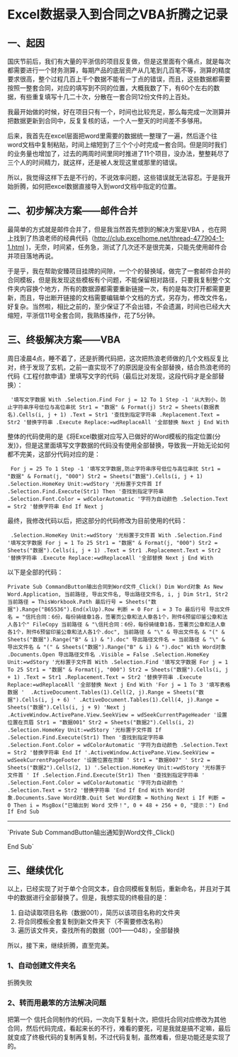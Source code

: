 # Excel数据录入到合同之VBA折腾之记录

## 一、起因

国庆节前后，我们有大量的平浙信的项目反复做，但是这里面有个痛点，就是每次都需要进行一个财务测算，每期产品的底层资产从几笔到几百笔不等，测算的精度要求很高，整个过程几百上千个数据不能有一丁点的错误，而且，这些数据都需要按照一整套合同，对应的填写到不同的位置，大概我数了下，有60个左右的数据，有些重复填写十几二十次，分散在一套合同12份文件的上百处。

我最开始做的时候，好在项目只有一个，时间也比较充足，那么每完成一次测算并把数据更新到合同中，反复复核的话，一个人一整天的时间差不多够用。

后来，我首先在excel层面把word里需要的数据统一整理了一遍，然后逐个往word文档中复制粘贴，时间上缩短到了三个个小时完成一套合同。但是同时我们的业务量也增加了，过去的两周时间里同时推进了11个项目，没办法，整整耗尽了三个人的时间精力，就这样，还是被人发现这里或那里的错误。

所以，我觉得这样下去是不行的，不说效率问题，这些错误就无法容忍。于是我开始折腾，如何把excel数据直接导入到word文档中指定的位置。

## 二、初步解决方案——邮件合并

最简单的方式就是邮件合并了，但是我当然首先想到的解决方案是VBA ，也在网上找到了热浪老师的经典代码（http://club.excelhome.net/thread-477904-1-1.html )，无奈，时间紧，任务急，测试了几次还不是很完美，只能先使用邮件合并项目落地再说。

于是乎，我在帮助安臻项目挂牌的间隙，一个个的替换域，做完了一套邮件合并的合同模板，但是我发现这些模板有个问题，不能保留相对路径，只要我复制整个文件夹内容换个地方，所有的数据源都需要重新链接一次，有的是每次打开都需要更新，而且，导出断开链接的文档需要编辑单个文档的方式，另存为，修改文件名，好复杂。当然啦，相比之前的，至少保证了不会出错，不会遗漏，时间也已经大大缩短，平浙信11号全套合同，我熟练操作，花了5分钟。

## 三、终极解决方案——VBA

周日凌晨4点，睡不着了，还是折腾代码把，这次把热浪老师做的几个文档反复比对，终于发现了玄机，之前一直实现不了的原因是没有全部替换，结合热浪老师的代码《工程付款申请》里填写文字的代码（最后比对发现，这段代码才是全部替换）：

` '填写文字数据
         With .Selection.Find
            For j = 12 To 1 Step -1 '从大到小，防止字符串序号低位与高位串扰
               Str1 = "数据" & Format(j)
               Str2 = Sheets(数据表名).Cells(i, j + 1)
               .Text = Str1 '查找到指定字符串
               .Replacement.Text = Str2 '替换字符串
              .Execute Replace:=wdReplaceAll '全部替换
            Next j
         End With`

整体的代码使用的是《将Excel数据对应写入已做好的Word模板的指定位置(分发)》，但是这里面填写文字数据的代码没有使用全部替换，导致我一开始无论如何都不完美，这部分代码对应的是：

` For j = 25 To 1 Step -1 '填写文字数据,防止字符串序号低位与高位串扰
           Str1 = "数据" & Format(j, "000")
           Str2 = Sheets("数据").Cells(i, j + 1)
           .Selection.HomeKey Unit:=wdStory '光标置于文件首
           If .Selection.Find.Execute(Str1) Then '查找到指定字符串
              .Selection.Font.Color = wdColorAutomatic '字符为自动颜色
              .Selection.Text = Str2 '替换字符串
           End If
        Next j`

最终，我修改代码以后，把这部分的代码修改为目前使用的代码：

` .Selection.HomeKey Unit:=wdStory '光标置于文件首
        With .Selection.Find '填写文字数据
            For j = 1 To 25
             Str1 = "数据" & Format(j, "000")
             Str2 = Sheets("数据").Cells(i, j + 1)
             .Text = Str1
             .Replacement.Text = Str2 '替换字符串
             .Execute Replace:=wdReplaceAll '全部替换
            Next j
        End With`

以下是全部的代码：

`Private Sub CommandButton输出合同到Word文件_Click()
   Dim Word对象 As New Word.Application, 当前路径, 导出文件名, 导出路径文件名, i, j
   Dim Str1, Str2
   当前路径 = ThisWorkbook.Path
   最后行号 = Sheets("数据").Range("B65536").End(xlUp).Row
   判断 = 0
   For i = 3 To 最后行号
      导出文件名 = "信托合同：6份，每份骑缝章1各，签署页公章和法人章各1个，附件6预留印鉴公章和法人各1个"
      FileCopy 当前路径 & "\信托合同：6份，每份骑缝章1各，签署页公章和法人章各1个，附件6预留印鉴公章和法人各1个.doc", 当前路径 & "\" & 导出文件名 & "(" & Sheets("数据").Range("B" & i) & ").doc"
      导出路径文件名 = 当前路径 & "\" & 导出文件名 & "(" & Sheets("数据").Range("B" & i) & ").doc"
      With Word对象
        .Documents.Open 导出路径文件名
        .Visible = False
        .Selection.HomeKey Unit:=wdStory '光标置于文件首
        With .Selection.Find '填写文字数据
            For j = 1 To 25
             Str1 = "数据" & Format(j, "000")
             Str2 = Sheets("数据").Cells(i, j + 1)
             .Text = Str1
             .Replacement.Text = Str2 '替换字符串
             .Execute Replace:=wdReplaceAll '全部替换
            Next j
        End With
        'For j = 1 To 3 '填写表格数据
         '  .ActiveDocument.Tables(1).Cell(2, j).Range = Sheets("数据").Cells(i, j + 6)
          ' .ActiveDocument.Tables(1).Cell(4, j).Range = Sheets("数据").Cells(i, j + 9)
        'Next j
        .ActiveWindow.ActivePane.View.SeekView = wdSeekCurrentPageHeader '设置位置在页眉
        Str1 = "数据001"
        Str2 = Sheets("数据2").Cells(i, 2)
        .Selection.HomeKey Unit:=wdStory '光标置于文件首
        If .Selection.Find.Execute(Str1) Then '查找到指定字符串
           .Selection.Font.Color = wdColorAutomatic '字符为自动颜色
           .Selection.Text = Str2 '替换字符串
        End If
        '.ActiveWindow.ActivePane.View.SeekView = wdSeekCurrentPageFooter '设置位置在页脚
       ' Str1 = "数据007"
       ' Str2 = Sheets("数据2").Cells(2, 1)
        '.Selection.HomeKey Unit:=wdStory '光标置于文件首
       ' If .Selection.Find.Execute(Str1) Then '查找到指定字符串
        '   .Selection.Font.Color = wdColorAutomatic '字符为自动颜色
         '  .Selection.Text = Str2 '替换字符串
        'End If
      End With
      Word对象.Documents.Save
      Word对象.Quit
      Set Word对象 = Nothing
   Next i
   If 判断 = 0 Then
      i = MsgBox("已输出到 Word 文件！", 0 + 48 + 256 + 0, "提示：")
   End If
End Sub`

----

`Private Sub CommandButton输出通知到Word文件_Click()

End Sub`

## 三、继续优化

以上，已经实现了对于单个合同文本，自合同模板复制后，重新命名，并且对于其中的数据进行全部替换了。但是，我想实现的终极目的是：

1. 自动读取项目名称（数据001），简历以该项目名称的文件夹
2. 将合同模板全套复制到新文件夹下（不需要修改名称）
3. 遍历该文件夹，查找所有的数据（001——048），全部替换

所以，接下来，继续折腾，直至完美。

### 1、自动创建文件夹名

折腾失败

### 2、转而用最笨的方法解决问题

把第一个 信托合同制作的代码，一次向下复制十次，把信托合同对应修改为其他合同，然后代码完成，看起来长的不行，难看的要死，可是我就是搞不定嘛，最后就变成了终极代码的复制再复制，不过代码复制，虽然难看，但是功能还是实现了的。



